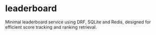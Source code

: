 # leaderboard
Minimal leaderboard service using DRF, SQLite and Redis, designed for efficient score tracking and ranking retrieval.
